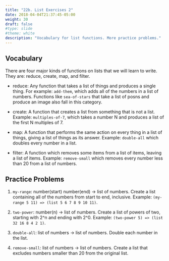 ```yaml
---
title: "22b. List Exercises 2"
date: 2018-04-04T21:37:45-05:00
weight: 30
draft: false
#type: slide
#theme: white
description: "Vocabulary for list functions. More practice problems."
---
```


## Vocabulary

There are four major kinds of functions on lists that we will learn to write. They are: reduce, create, map, and filter.

* reduce: Any function that takes a list of things and produces a single thing. For example: `add-them`, which adds all of the numbers in a list of numbers. Functions like `sea-of-stars` that take a list of posns and produce an image also fall in this category.

* create: A function that creates a list from something that is not a list. Example: `multiples-of-7`, which takes a number N and produces a list of the first N multiples of 7.

* map: A function that performs the same action on every thing in a list of things, giving a list of things as its answer. Example: `double-all` which doubles every number in a list.

* filter: A function which removes some items from a list of items, leaving a list of items. Example: `remove-small` which removes every number less than 20 from a list of numbers.


## Practice Problems

1. `my-range`: number(start) number(end) -> list of numbers. Create a list containing all of the numbers from start to end, inclusive. Example: `(my-range 5 11) => (list 5 6 7 8 9 10 11)`.

2. `two-power`: number(n) -> list of numbers. Create a list of powers of two, starting with 2^n and ending with 2^0. Example: `(two-power 5) => (list 32 16 8 4 2 1)`.

3. `double-all`: list of numbers -> list of numbers. Double each number in the list.

4. `remove-small`: list of numbers -> list of numbers. Create a list that excludes numbers smaller than 20 from the original list.


